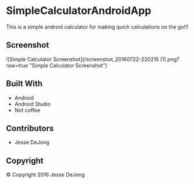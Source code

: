 # SimpleCalculatorAndroidApp
This is a simple android calculator for making quick calculations on the go!!!

## Screenshot
![Simple Calculator Screenshot](/screenshot_20160722-220215 (1).png?raw=true "Simple Calculator Screenshot")

## Built With
* Android
* Android Studio
* Not coffee

## Contributors
* Jesse DeJong

## Copyright
© Copyright 2016 Jesse DeJong
